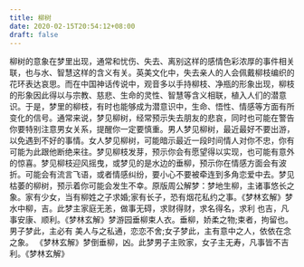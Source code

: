 ```yaml
---
title: 柳树
date: 2020-02-15T20:54:12+08:00
draft: false
---
```


柳树的意象在梦里出现，通常和忧伤、失去、离别这样的感情色彩浓厚的事件相关联，也与水、智慧这样的含义有关。英美文化中，失去亲人的人会佩戴柳枝编织的花环表达哀思。而在中国神话传说中，观音多以手持柳枝、净瓶的形象出现，柳枝的形象因此得以与宗教、慈悲、生命的灵性、智慧等含义相联，植入人们的潜意识。于是，梦里的柳枝，有时也能够成为潜意识中，生命、悟性、情感等方面有所变化的信号。通常来说，梦见柳树，经常预示失去朋友的悲哀，同时也可能在警告你要特别注意男女关系，提醒你一定要慎重。男人梦见柳树，最近最好不要出游，以免遇到不好的事情。女人梦见柳树，可能暗示最近一段时间情人对你不忠，你有可能为此跟他断绝来往。梦见柳枝发芽，预示你会有愿望得以实现，也可能有意外的惊喜。梦见柳枝迎风摇曳，或梦见的是水边的垂柳，预示你在情感方面会有波折。可能会有流言飞语，或者情感纠纷，要小心不要被牵连到多角恋爱中去。梦见枯萎的柳树，预示着你可能会发生不幸。原版周公解梦：梦地生柳，主诸事悠长之象。家有少女，当有柳姓之子求婚;家有长子，恐有烟花私约之事。《梦林玄解》梦水中柳，吉。此梦主家庭无恙，做事无碍，求财得财，求名得名，求利 也吉，凡事安康、顺利。《梦林玄解》梦游园垂柳束人衣。垂柳，娇柔之物;束者，拘留也。男子梦此，主必有 美人与之私通，恋恋不舍;女子梦此，主有意中之人，依依在念之象。 《梦林玄解》梦倒垂柳，凶。此梦男子主败家，女子主无寿，凡事皆不吉利。《梦林玄解》